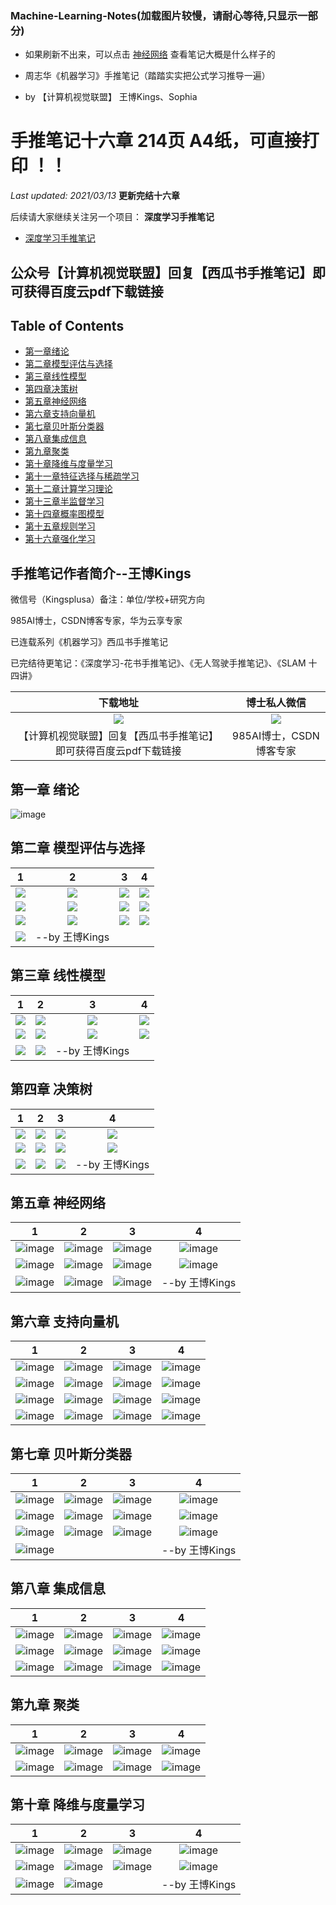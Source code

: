 ### Machine-Learning-Notes(加载图片较慢，请耐心等待,只显示一部分)
* 如果刷新不出来，可以点击 [神经网络](https://mp.weixin.qq.com/s/usIVYjffOL6oBUGUDalYLg)  查看笔记大概是什么样子的

* 周志华《机器学习》手推笔记（踏踏实实把公式学习推导一遍）

* by 【计算机视觉联盟】 王博Kings、Sophia

# 手推笔记十六章 214页 A4纸，可直接打印 ！！

*Last updated: 2021/03/13*   **更新完结十六章**

后续请大家继续关注另一个项目： **深度学习手推笔记**

* [深度学习手推笔记](https://github.com/Sophia-11/DeepLearningNotes)

## 公众号【计算机视觉联盟】回复【西瓜书手推笔记】即可获得百度云pdf下载链接

## Table of Contents
- [第一章绪论](https://github.com/Sophia-11/Machine-Learning-Notes/)
- [第二章模型评估与选择](https://github.com/Sophia-11/Machine-Learning-Notes/)
- [第三章线性模型](https://github.com/Sophia-11/Machine-Learning-Notes/)
- [第四章决策树](https://github.com/Sophia-11/Machine-Learning-Notes/)
- [第五章神经网络](https://github.com/Sophia-11/Machine-Learning-Notes/)
- [第六章支持向量机](https://github.com/Sophia-11/Machine-Learning-Notes/)
- [第七章贝叶斯分类器](https://github.com/Sophia-11/Machine-Learning-Notes/)
- [第八章集成信息](https://github.com/Sophia-11/Machine-Learning-Notes/)
- [第九章聚类](https://github.com/Sophia-11/Machine-Learning-Notes/)
- [第十章降维与度量学习](https://github.com/Sophia-11/Machine-Learning-Notes/)
- [第十一章特征选择与稀疏学习](https://github.com/Sophia-11/Machine-Learning-Notes/)
- [第十二章计算学习理论](https://github.com/Sophia-11/Machine-Learning-Notes/)
- [第十三章半监督学习](https://github.com/Sophia-11/Machine-Learning-Notes/)
- [第十四章概率图模型](https://github.com/Sophia-11/Machine-Learning-Notes/)
- [第十五章规则学习](https://github.com/Sophia-11/Machine-Learning-Notes/)
- [第十六章强化学习](https://github.com/Sophia-11/Machine-Learning-Notes/)


## 手推笔记作者简介--王博Kings
微信号（Kingsplusa）备注：单位/学校+研究方向

985AI博士，CSDN博客专家，华为云享专家

已连载系列《机器学习》西瓜书手推笔记

已完结待更笔记：《深度学习-花书手推笔记》、《无人驾驶手推笔记》、《SLAM 十四讲》

| 下载地址 | 博士私人微信 |
|:-----------:|:-----------:|
|![](./cvQD.jpg)|![](./Kingsplus.jpg)| 
|【计算机视觉联盟】回复【西瓜书手推笔记】即可获得百度云pdf下载链接|985AI博士，CSDN博客专家|


## 第一章 绪论

 ![image](./ch1/ch01.png)

## 第二章  模型评估与选择
| 1 | 2 | 3 |4 |
|:-----------:|:--------:|:---------:|:---------:|
|![](./ch2/%E6%89%AB%E6%8F%8F_%E5%89%AF%E6%9C%AC.jpg)| ![](./ch2/%E6%89%AB%E6%8F%8F0001_%E5%89%AF%E6%9C%AC.jpg)| ![](./ch2/%E6%89%AB%E6%8F%8F0002_%E5%89%AF%E6%9C%AC.jpg)|  ![](./ch2/%E6%89%AB%E6%8F%8F0003_%E5%89%AF%E6%9C%AC.jpg)| 
|![](./ch2/%E6%89%AB%E6%8F%8F0004_%E5%89%AF%E6%9C%AC.jpg)| ![](./ch2/%E6%89%AB%E6%8F%8F0005_%E5%89%AF%E6%9C%AC.jpg)| ![](./ch2/%E6%89%AB%E6%8F%8F0006_%E5%89%AF%E6%9C%AC.jpg)|  ![](./ch2/%E6%89%AB%E6%8F%8F0007_%E5%89%AF%E6%9C%AC.jpg)| 
|![](./ch2/%E6%89%AB%E6%8F%8F0008_%E5%89%AF%E6%9C%AC.jpg)| ![](./ch2/%E6%89%AB%E6%8F%8F0009_%E5%89%AF%E6%9C%AC.jpg)| ![](./ch2/%E6%89%AB%E6%8F%8F0010_%E5%89%AF%E6%9C%AC.jpg)|  ![](./ch2/%E6%89%AB%E6%8F%8F0011_%E5%89%AF%E6%9C%AC.jpg)| 
|![](./ch2/%E6%89%AB%E6%8F%8F0012_%E5%89%AF%E6%9C%AC.jpg)|--by 王博Kings||| 



## 第三章  线性模型
| 1 | 2 | 3 |4 |
|:-----------:|:--------:|:---------:|:---------:|
|![](./ch3/%E6%89%AB%E6%8F%8F0014_%E5%89%AF%E6%9C%AC.jpg)| ![](./ch3/%E6%89%AB%E6%8F%8F0015_%E5%89%AF%E6%9C%AC.jpg)| ![](./ch3/%E6%89%AB%E6%8F%8F0016_%E5%89%AF%E6%9C%AC.jpg)|  ![](./ch3/%E6%89%AB%E6%8F%8F0017_%E5%89%AF%E6%9C%AC.jpg)| 
|![](./ch3/%E6%89%AB%E6%8F%8F0018_%E5%89%AF%E6%9C%AC.jpg)| ![](./ch3/%E6%89%AB%E6%8F%8F0019_%E5%89%AF%E6%9C%AC.jpg)| ![](./ch3/%E6%89%AB%E6%8F%8F0020_%E5%89%AF%E6%9C%AC.jpg)|  ![](./ch3/%E6%89%AB%E6%8F%8F0021_%E5%89%AF%E6%9C%AC.jpg)| 
|![](./ch3/%E6%89%AB%E6%8F%8F0022_%E5%89%AF%E6%9C%AC.jpg)| ![](./ch3/%E6%89%AB%E6%8F%8F0023_%E5%89%AF%E6%9C%AC.jpg)|--by 王博Kings| | 


## 第四章   决策树
| 1 | 2 | 3 |4 |
|:-----------:|:--------:|:---------:|:---------:|
|![](./ch4/%E6%89%AB%E6%8F%8F0024_%E5%89%AF%E6%9C%AC.jpg)| ![](./ch4/%E6%89%AB%E6%8F%8F0025_%E5%89%AF%E6%9C%AC.jpg)| ![](./ch4/%E6%89%AB%E6%8F%8F0026_%E5%89%AF%E6%9C%AC.jpg)|  ![](./ch4/%E6%89%AB%E6%8F%8F0027_%E5%89%AF%E6%9C%AC.jpg)| 
|![](./ch4/%E6%89%AB%E6%8F%8F0028_%E5%89%AF%E6%9C%AC.jpg)| ![](./ch4/%E6%89%AB%E6%8F%8F0029_%E5%89%AF%E6%9C%AC.jpg)| ![](./ch4/%E6%89%AB%E6%8F%8F0030_%E5%89%AF%E6%9C%AC.jpg)|  ![](./ch4/%E6%89%AB%E6%8F%8F0031_%E5%89%AF%E6%9C%AC.jpg)| 
|![](./ch4/%E6%89%AB%E6%8F%8F0032_%E5%89%AF%E6%9C%AC.jpg)| ![](./ch4/%E6%89%AB%E6%8F%8F0033_%E5%89%AF%E6%9C%AC.jpg)| ![](./ch4/%E6%89%AB%E6%8F%8F0034_%E5%89%AF%E6%9C%AC.jpg)|  --by 王博Kings| 

## 第五章   神经网络
| 1 | 2 | 3 |4 |
|:-----------:|:--------:|:---------:|:---------:|
|![image](./ch5/%E6%89%AB%E6%8F%8F0035_%E5%89%AF%E6%9C%AC.jpg)|![image](./ch5/%E6%89%AB%E6%8F%8F0036_%E5%89%AF%E6%9C%AC.jpg)|![image](./ch5/%E6%89%AB%E6%8F%8F0037_%E5%89%AF%E6%9C%AC.jpg)|![image](./ch5/%E6%89%AB%E6%8F%8F0038_%E5%89%AF%E6%9C%AC.jpg)|
![image](./ch5/%E6%89%AB%E6%8F%8F0039_%E5%89%AF%E6%9C%AC.jpg)|![image](./ch5/%E6%89%AB%E6%8F%8F0040_%E5%89%AF%E6%9C%AC.jpg)|![image](./ch5/%E6%89%AB%E6%8F%8F0041_%E5%89%AF%E6%9C%AC.jpg)|![image](./ch5/%E6%89%AB%E6%8F%8F0042_%E5%89%AF%E6%9C%AC.jpg)|
![image](./ch5/%E6%89%AB%E6%8F%8F0043_%E5%89%AF%E6%9C%AC.jpg)|![image](./ch5/%E6%89%AB%E6%8F%8F0044_%E5%89%AF%E6%9C%AC.jpg)|![image](./ch5/%E6%89%AB%E6%8F%8F0045_%E5%89%AF%E6%9C%AC.jpg)|  --by 王博Kings| 



## 第六章   支持向量机
| 1 | 2 | 3 |4 |
|:-----------:|:--------:|:---------:|:---------:|
|![image](./ch6/%E6%89%AB%E6%8F%8F_%E5%89%AF%E6%9C%AC.jpg)|![image](./ch6/%E6%89%AB%E6%8F%8F0001_%E5%89%AF%E6%9C%AC.jpg)|![image](./ch6/%E6%89%AB%E6%8F%8F0002_%E5%89%AF%E6%9C%AC.jpg)|![image](./ch6/%E6%89%AB%E6%8F%8F0003_%E5%89%AF%E6%9C%AC.jpg)|
![image](./ch6/%E6%89%AB%E6%8F%8F0004_%E5%89%AF%E6%9C%AC.jpg)|![image](./ch6/%E6%89%AB%E6%8F%8F0005_%E5%89%AF%E6%9C%AC.jpg)|![image](./ch6/%E6%89%AB%E6%8F%8F0006_%E5%89%AF%E6%9C%AC.jpg)|![image](./ch6/%E6%89%AB%E6%8F%8F0007_%E5%89%AF%E6%9C%AC.jpg)|
![image](./ch6/%E6%89%AB%E6%8F%8F0008_%E5%89%AF%E6%9C%AC.jpg)|![image](./ch6/%E6%89%AB%E6%8F%8F0009_%E5%89%AF%E6%9C%AC.jpg)|![image](./ch6/%E6%89%AB%E6%8F%8F0010_%E5%89%AF%E6%9C%AC.jpg)|![image](./ch6/%E6%89%AB%E6%8F%8F0011_%E5%89%AF%E6%9C%AC.jpg)|
![image](./ch6/%E6%89%AB%E6%8F%8F0012_%E5%89%AF%E6%9C%AC.jpg)|![image](./ch6/%E6%89%AB%E6%8F%8F0013_%E5%89%AF%E6%9C%AC.jpg)|![image](./ch6/%E6%89%AB%E6%8F%8F0014_%E5%89%AF%E6%9C%AC.jpg)|![image](./ch6/%E6%89%AB%E6%8F%8F0015_%E5%89%AF%E6%9C%AC.jpg)|

## 第七章    贝叶斯分类器
| 1 | 2 | 3 |4 |
|:-----------:|:--------:|:---------:|:---------:|
|![image](./ch7/062.jpg)|![image](./ch7/063.jpg)|![image](./ch7/064.jpg)|![image](./ch7/065.jpg)|
|![image](./ch7/066.jpg)|![image](./ch7/067.jpg)|![image](./ch7/068.jpg)|![image](./ch7/069.jpg)
|![image](./ch7/070.jpg)|![image](./ch7/071.jpg)|![image](./ch7/072.jpg)|![image](./ch7/073.jpg)
|![image](./ch7/074.jpg)|||--by 王博Kings| 

## 第八章   集成信息
| 1 | 2 | 3 |4 |
|:-----------:|:--------:|:---------:|:---------:|
|![image](./ch8/075.jpg)|![image](./ch8/076.jpg)|![image](./ch8/077.jpg)|![image](./ch8/078.jpg)|
|![image](./ch8/079.jpg)|![image](./ch8/080.jpg)|![image](./ch8/081.jpg)|![image](./ch8/082.jpg)|
|![image](./ch8/083.jpg)|![image](./ch8/084.jpg)|![image](./ch8/085.jpg)|![image](./ch8/086.jpg)|

## 第九章   聚类
| 1 | 2 | 3 |4 |
|:-----------:|:--------:|:---------:|:---------:|
|![image](./ch9/087.jpg)|![image](./ch9/088.jpg)|![image](./ch9/089.jpg)|![image](./ch9/090.jpg)|
|![image](./ch9/091.jpg)|![image](./ch9/092.jpg)|![image](./ch9/093.jpg)|![image](./ch9/094.jpg)|


## 第十章  降维与度量学习
| 1 | 2 | 3 |4 |
|:-----------:|:--------:|:---------:|:---------:|
|![image](./ch10/095.jpg)|![image](./ch10/096.jpg)|![image](./ch10/097.jpg)|![image](./ch10/098.jpg)|
|![image](./ch10/099.jpg)|![image](./ch10/100.jpg)|![image](./ch10/101.jpg)|![image](./ch10/102.jpg)|
|![image](./ch10/103.jpg)|![image](./ch10/104.jpg)||--by 王博Kings|

